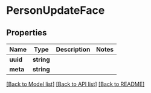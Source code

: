 # PersonUpdateFace

## Properties
Name | Type | Description | Notes
------------ | ------------- | ------------- | -------------
**uuid** | **string** |  | 
**meta** | **string** |  | 

[[Back to Model list]](../../README.md#documentation-for-models) [[Back to API list]](../../README.md#documentation-for-api-endpoints) [[Back to README]](../../README.md)

